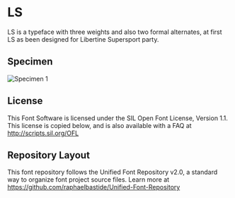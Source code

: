 # LS

LS is a typeface with three weights and also two formal alternates, at first LS as been designed for Libertine Supersport party.

## Specimen
![Specimen 1](https://raw.github.com/bsozoo/LS/master/documentation/images/sample.jpeg)

## License

This Font Software is licensed under the SIL Open Font License, Version 1.1. 
This license is copied below, and is also available with a FAQ at 
http://scripts.sil.org/OFL

## Repository Layout

This font repository follows the Unified Font Repository v2.0, 
a standard way to organize font project source files. Learn more at 
https://github.com/raphaelbastide/Unified-Font-Repository

